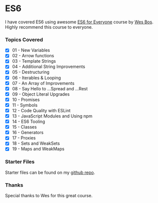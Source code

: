 # ES6

I have covered ES6 using awesome [ES6 for Everyone](https://ES6.io) course by [Wes Bos](@wesbos).  
Highly recommend this course to everyone.

### Topics Covered

- [x] 01 - New Variables
- [x] 02 - Arrow functions
- [x] 03 - Template Strings
- [x] 04 - Additional String Improvements
- [x] 05 - Destructuring
- [x] 06 - Iterables & Looping
- [x] 07 - An Array of Improvements
- [x] 08 - Say Hello to ...Spread and ...Rest
- [x] 09 - Object Literal Upgrades
- [x] 10 - Promises
- [x] 11 - Symbols
- [x] 12 - Code Quality with ESLint
- [x] 13 - JavaScript Modules and Using npm
- [x] 14 - ES6 Tooling
- [x] 15 - Classes
- [x] 16 - Generators
- [x] 17 - Proxies
- [x] 18 - Sets and WeakSets
- [x] 19 - Maps and WeakMaps

### Starter Files

Starter files can be found on my [github repo](https://github.com/palashmon/LearnES6).

### Thanks

Special thanks to Wes for this great course.